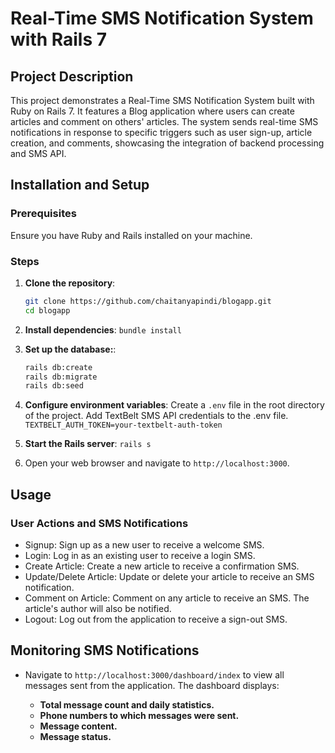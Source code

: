 # Real-Time SMS Notification System with Rails 7

## Project Description

This project demonstrates a Real-Time SMS Notification System built with Ruby on Rails 7. It features a Blog application where users can create articles and comment on others' articles. The system sends real-time SMS notifications in response to specific triggers such as user sign-up, article creation, and comments, showcasing the integration of backend processing and SMS API.

## Installation and Setup

### Prerequisites
Ensure you have Ruby and Rails installed on your machine.

### Steps

1. **Clone the repository**:
   ```bash
   git clone https://github.com/chaitanyapindi/blogapp.git
   cd blogapp

2. **Install dependencies**:
   ```bundle install```
  
3. **Set up the database:**:
    ```bash
    rails db:create
    rails db:migrate
    rails db:seed

4. **Configure environment variables**:
    Create a `.env` file in the root directory of the project.
    Add TextBelt SMS API credentials to the .env file.
    ```TEXTBELT_AUTH_TOKEN=your-textbelt-auth-token```

5. **Start the Rails server**:
    ```rails s```

6. Open your web browser and navigate to `http://localhost:3000`.

## Usage
### User Actions and SMS Notifications
- Signup: Sign up as a new user to receive a welcome SMS.
- Login: Log in as an existing user to receive a login SMS.
- Create Article: Create a new article to receive a confirmation SMS.
- Update/Delete Article: Update or delete your article to receive an SMS notification.
- Comment on Article: Comment on any article to receive an SMS. The article's author will also be notified.
- Logout: Log out from the application to receive a sign-out SMS.

## Monitoring SMS Notifications
- Navigate to `http://localhost:3000/dashboard/index` to view all messages sent from the application. The dashboard displays:

    - **Total message count and daily statistics.**
    - **Phone numbers to which messages were sent.**
    - **Message content.**
    - **Message status.**
